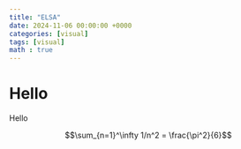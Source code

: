 ```yaml
---
title: "ELSA"
date: 2024-11-06 00:00:00 +0000
categories: [visual]
tags: [visual]
math : true
---
```


# Hello

Hello

$$\sum_{n=1}^\infty 1/n^2 = \frac{\pi^2}{6}$$

